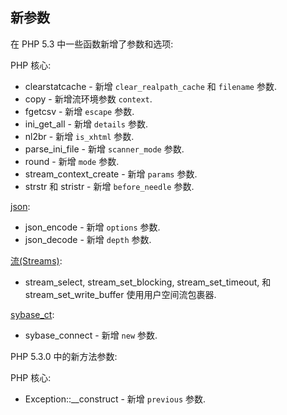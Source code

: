 新参数
------

在 PHP 5.3 中一些函数新增了参数和选项:

PHP 核心:

-   <span class="simpara"> <span
    class="function">clearstatcache</span> - 新增 `clear_realpath_cache`
    和 `filename` 参数. </span>
-   <span class="simpara"> <span class="function">copy</span> -
    新增流环境参数 `context`. </span>
-   <span class="simpara"> <span class="function">fgetcsv</span> - 新增
    `escape` 参数. </span>
-   <span class="simpara"> <span class="function">ini\_get\_all</span> -
    新增 `details` 参数. </span>
-   <span class="simpara"> <span class="function">nl2br</span> - 新增
    `is_xhtml` 参数. </span>
-   <span class="simpara"> <span
    class="function">parse\_ini\_file</span> - 新增 `scanner_mode` 参数.
    </span>
-   <span class="simpara"> <span class="function">round</span> - 新增
    `mode` 参数. </span>
-   <span class="simpara"> <span
    class="function">stream\_context\_create</span> - 新增 `params`
    参数. </span>
-   <span class="simpara"> <span class="function">strstr</span> 和 <span
    class="function">stristr</span> - 新增 `before_needle` 参数. </span>

<a href="/book/json.html" class="link">json</a>:

-   <span class="simpara"> <span class="function">json\_encode</span> -
    新增 `options` 参数. </span>
-   <span class="simpara"> <span class="function">json\_decode</span> -
    新增 `depth` 参数. </span>

<a href="/book/stream.html" class="link">流(Streams)</a>:

-   <span class="simpara"> <span class="function">stream\_select</span>,
    <span class="function">stream\_set\_blocking</span>, <span
    class="function">stream\_set\_timeout</span>, 和 <span
    class="function">stream\_set\_write\_buffer</span>
    使用用户空间流包裹器. </span>

<a href="/book/sybase.html" class="link">sybase_ct</a>:

-   <span class="simpara"> <span
    class="function">sybase\_connect</span> - 新增 `new` 参数. </span>

PHP 5.3.0 中的新方法参数:

PHP 核心:

-   <span class="simpara"> <span
    class="methodname">Exception::\_\_construct</span> - 新增 `previous`
    参数. </span>
